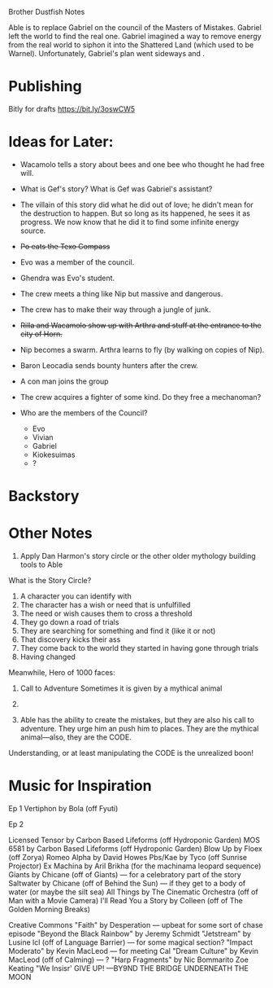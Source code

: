 Brother Dustfish Notes

Able is to replace Gabriel on the council of the Masters of Mistakes. Gabriel left the world to find the real one. Gabriel imagined a way to remove energy from the real world to siphon it into the Shattered Land (which used to be Warnel). Unfortunately, Gabriel's plan went sideways and .

# Publishing

Bitly for drafts
https://bit.ly/3oswCW5

# Ideas for Later:

+ Wacamolo tells a story about bees and one bee who thought he had free will.

+ What is Gef's story? What is Gef was Gabriel's assistant?

+ The villain of this story did what he did out of love; he didn't mean for the destruction to happen. But so long as its happened, he sees it as progress. We now know that he did it to find some infinite energy source.

+ ~~Po eats the Texo Compass~~

+ Evo was a member of the council.

+ Ghendra was Evo's student.

+ The crew meets a thing like Nip but massive and dangerous.

+ The crew has to make their way through a jungle of junk.

+ ~~Rilla and Wacamolo show up with Arthra and stuff at the entrance to the city of Horn.~~

+ Nip becomes a swarm. Arthra learns to fly (by walking on copies of Nip).

+ Baron Leocadia sends bounty hunters after the crew.

+ A con man joins the group

+ The crew acquires a fighter of some kind. Do they free a mechanoman?

+ Who are the members of the Council?
	+ Evo
	+ Vivian
	+ Gabriel
	+ Kiokesuimas
	+ ?

# Backstory

# Other Notes

1. Apply Dan Harmon's story circle or the other older mythology building tools to Able

What is the Story Circle?
1. A character you can identify with
2. The character has a wish or need that is unfulfilled
3. The need or wish causes them to cross a threshold
4. They go down a road of trials
5. They are searching for something and find it (like it or not)
6. That discovery kicks their ass
7. They come back to the world they started in having gone through trials
8. Having changed

Meanwhile, Hero of 1000 faces:
1. Call to Adventure
	Sometimes it is given by a mythical animal
2. 

1. Able has the ability to create the mistakes, but they are also his call to adventure. They urge him an push him to places. They are the mythical animal—also, they are the CODE.

Understanding, or at least manipulating the CODE is the unrealized boon!

# Music for Inspiration

Ep 1
Vertiphon by Bola (off Fyuti)

Ep 2

Licensed
Tensor by Carbon Based Lifeforms (off Hydroponic Garden)
MOS 6581 by Carbon Based Lifeforms (off Hydroponic Garden)
Blow Up by Floex (off Zorya)
Romeo Alpha by David Howes
Pbs/Kae by Tyco (off Sunrise Projector)
Ex Machina by Aril Brikha (for the machinama leopard sequence)
Giants by Chicane (off of Giants) — for a celebratory part of the story
Saltwater by Chicane (off of Behind the Sun) — if they get to a body of water (or maybe the silt sea)
All Things by The Cinematic Orchestra (off of Man with a Movie Camera)
I'll Read You a Story by Colleen (off of The Golden Morning Breaks)

Creative Commons
"Faith" by Desperation — upbeat for some sort of chase episode
"Beyond the Black Rainbow" by Jeremy Schmidt
"Jetstream" by Lusine lcl (off of Language Barrier) — for some magical section?
"Impact Moderato" by Kevin MacLeod — for meeting Cal
"Dream Culture" by Kevin MacLeod (off of Calming) — ?
"Harp Fragments" by Nic Bommarito
Zoe Keating "We Insisr' GIVE UP! —BY9ND THE BRIDGE UNDERNEATH THE MOON

